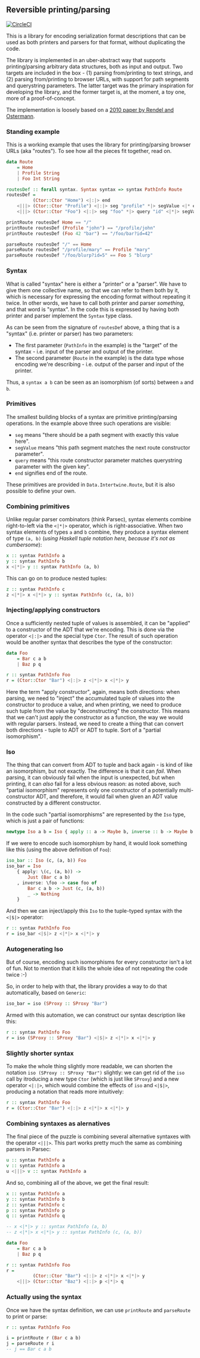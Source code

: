 ## Reversible printing/parsing
[![CircleCI](https://circleci.com/gh/collegevine/purescript-intertwine.svg?style=svg)](https://circleci.com/gh/collegevine/purescript-intertwine)

This is a library for encoding serialization format descriptions that can be used as both printers and parsers for that format, without duplicating the code.

The library is implemented in an uber-abstract way that supports printing/parsing arbitrary data structures, both as input and output. Two targets are included in the box - (1) parsing from/printing to text strings, and (2) parsing from/printing to browser URLs, with support for path segments and querystring parameters. The latter target was the primary inspiration for developing the library, and the former target is, at the moment, a toy one, more of a proof-of-concept.

The implementation is loosely based on a [2010 paper by Rendel and Ostermann](http://www.informatik.uni-marburg.de/~rendel/unparse/rendel10invertible.pdf).

### Standing example
This is a working example that uses the library for printing/parsing browser URLs (aka "routes").
To see how all the pieces fit together, read on.

```purescript
data Route
    = Home
    | Profile String
    | Foo Int String

routesDef :: forall syntax. Syntax syntax => syntax PathInfo Route
routesDef =
          (Ctor::Ctor "Home") <|:|> end
    <|||> (Ctor::Ctor "Profile") <|:|> seg "profile" *|> segValue <|* end
    <|||> (Ctor::Ctor "Foo") <|:|> seg "foo" *|> query "id" <|*|> segValue <|* end

printRoute routesDef Home == "/"
printRoute routesDef (Profile "john") == "/profile/john"
printRoute routesDef (Foo 42 "bar") == "/foo/bar?id=42"

parseRoute routesDef "/" == Home
parseRoute routesDef "/profile/mary" == Profile "mary"
parseRoute routesDef "/foo/blurp?id=5" == Foo 5 "blurp"
```

### Syntax
What is called "syntax" here is either a "printer" or a "parser". We have to give them one collective name, so that we can refer to them both by it, which is necessary for expressing the encoding format without repeating it twice. In other words, we have to call both printer and parser _something_, and that word is "syntax".
In the code this is expressed by having both printer and parser implement the `Syntax` type class.

As can be seen from the signature of `routesDef` above, a thing that is a "syntax" (i.e. printer or parser) has two parameters:
* The first parameter (`PathInfo` in the example) is the "target" of the syntax - i.e. input of the parser and output of the printer.
* The second parameter (`Route` in the example) is the data type whose encoding we're describing - i.e. output of the parser and input of the printer.

Thus, a `syntax a b` can be seen as an isomorphism (of sorts) between `a` and `b`.

### Primitives
The smallest building blocks of a syntax are primitive printing/parsing operations.
In the example above three such operations are visible:
* `seg` means "there should be a path segment with exactly this value here".
* `segValue` means "this path segment matches the next route constructor parameter".
* `query` means "this route constructor parameter matches querystring parameter with the given key".
* `end` signifies end of the route.

These primitives are provided in `Data.Intertwine.Route`, but it is also possible to define your own.

### Combining primitives
Unlike regular parser combinators (think Parsec), syntax elements combine right-to-left via the `<|*|>` operator, which is right-associative. When two syntax elements of types `a` and `b` combine, they produce a syntax element of type `(a, b)` (_using Haskell tuple notation here, because it's not as cumbersome_):

```haskell
x :: syntax PathInfo a
y :: syntax PathInfo b
x <|*|> y :: syntax PathInfo (a, b)
```

This can go on to produce nested tuples:

```haskell
z :: syntax PathInfo c
z <|*|> x <|*|> y :: syntax PathInfo (c, (a, b))
```

### Injecting/applying constructors
Once a sufficiently nested tuple of values is assembled, it can be "applied" to a constructor of the ADT that we're encoding. This is done via the operator `<|:|>` and the special type `Ctor`. The result of such operation would be another syntax that describes the type of the constructor:

```purescript
data Foo
    = Bar c a b
    | Baz p q

r :: syntax PathInfo Foo
r = (Ctor::Ctor "Bar") <|:|> z <|*|> x <|*|> y
```

Here the term "apply constructor", again, means both directions: when parsing, we need to "inject" the accumulated tuple of values into the constructor to produce a value, and when printing, we need to produce such tuple from the value by "deconstructing" the constructor. This means that we can't just apply the constructor as a function, the way we would with regular parsers. Instead, we need to create a thing that can convert both directions - tuple to ADT or ADT to tuple. Sort of a "partial isomorphism".

### Iso
The thing that can convert from ADT to tuple and back again - is kind of like an isomorphism, but not exactly. The difference is that it can _fail_. When parsing, it can obviously fail when the input is unexpected, but when printing, it can _also_ fail for a less obvious reason: as noted above, such "partial isomorphism" represents only one constructor of a potentially multi-constructor ADT, and therefore, it would fail when given an ADT value constructed by a different constructor.

In the code such "partial isomorphisms" are represented by the `Iso` type, which is just a pair of functions:

```purescript
newtype Iso a b = Iso { apply :: a -> Maybe b, inverse :: b -> Maybe b }
```

If we were to encode such isomorphism by hand, it would look something like this (using the above definition of `Foo`):

```purescript
iso_bar :: Iso (c, (a, b)) Foo
iso_bar = Iso
    { apply: \(c, (a, b)) ->
        Just (Bar c a b)
    , inverse: \foo -> case foo of
        Bar c a b -> Just (c, (a, b))
        _ -> Nothing
    }
```

And then we can inject/apply this `Iso` to the tuple-typed syntax with the `<|$|>` operator:

```purescript
r :: syntax PathInfo Foo
r = iso_bar <|$|> z <|*|> x <|*|> y
```

### Autogenerating Iso
But of course, encoding such isomorphisms for every constructor isn't a lot of fun. Not to mention that it kills the whole idea of not repeating the code twice :-)

So, in order to help with that, the library provides a way to do that automatically, based on `Generic`:

```purescript
iso_bar = iso (SProxy :: SProxy "Bar")
```

Armed with this automation, we can construct our syntax description like this:

```purescript
r :: syntax PathInfo Foo
r = iso (SProxy :: SProxy "Bar") <|$|> z <|*|> x <|*|> y
```

### Slightly shorter syntax
To make the whole thing slightly more readable, we can shorten the notation `iso (SProxy :: SProxy "Bar")` slightly: we can get rid of the `iso` call by itroducing a new type `Ctor` (which is just like `SProxy`) and a new operator `<|:|>`, which would combine the effects of `iso` and `<|$|>`, producing a notation that reads more intuitively:

```purescript
r :: syntax PathInfo Foo
r = (Ctor::Ctor "Bar") <|:|> z <|*|> x <|*|> y
```

### Combining syntaxes as alernatives
The final piece of the puzzle is combining several alternative syntaxes with the operator `<|||>`. This part works pretty much the same as combining parsers in Parsec:

```purescript
u :: syntax PathInfo a
v :: syntax PathInfo a
u <|||> v :: syntax PathInfo a
```

And so, combining all of the above, we get the final result:

```purescript
x :: syntax PathInfo a
y :: syntax PathInfo b
z :: syntax PathInfo c
p :: syntax PathInfo p
q :: syntax PathInfo q

-- x <|*|> y :: syntax PathInfo (a, b)
-- z <|*|> x <|*|> y :: syntax PathInfo (c, (a, b))

data Foo
    = Bar c a b
    | Baz p q

r :: syntax PathInfo Foo
r =
          (Ctor::Ctor "Bar") <|:|> z <|*|> x <|*|> y
    <|||> (Ctor::Ctor "Baz") <|:|> p <|*|> q
```

### Actually using the syntax
Once we have the syntax definition, we can use `printRoute` and `parseRoute` to print or parse:

```purescript
r :: syntax PathInfo Foo

i = printRoute r (Bar c a b)
j = parseRoute r i
-- j == Bar c a b
```
